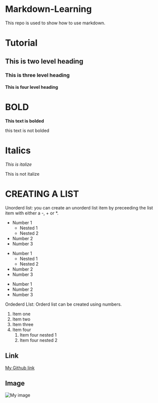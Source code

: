 # Markdown-Learning
This repo is used to show how to use markdown.

# Tutorial
## This is two level heading
### This is three level heading
#### This is four level heading

# BOLD

**This text is bolded**

this text is not bolded

# Italics
_This is italize_

This is not italize

# CREATING A LIST

Unorderd list: you can create an unorderd list item by preceeding the list item with either a -, + or *.

+ Number 1
   + Nested 1
   + Nested 2
+ Number 2
+ Number 3

- Number 1
   - Nested 1
   - Nested 2
- Number 2
- Number 3

* Number 1
* Number 2
* Number 3

Ordederd LIst: Orderd list can be created using numbers.

1. Item one
2. Item two
3. Item three
4. Item four
   1. Item four nested 1
   2. Item four nested 2
  
## Link

[My Github link](https://github.com/Auwal007)

## Image

![My image]((https://ibb.co/ph0wk8V))

